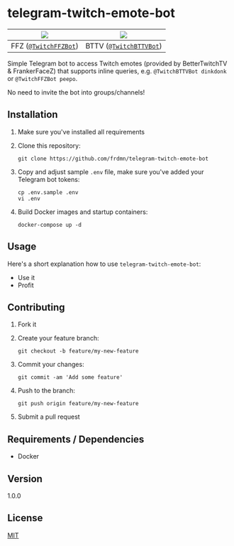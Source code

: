 # telegram-twitch-emote-bot

| ![](https://up.frd.mn/mlF0n2cGTFn.gif) | ![](https://up.frd.mn/138Nz1OCozD.gif) |
|-----|-----|
| FFZ ([`@TwitchFFZBot`](http://t.me/TwitchFFZBot)) | BTTV ([`@TwitchBTTVBot`](http://t.me/TwitchBTTVBot)) |

Simple Telegram bot to access Twitch emotes (provided by BetterTwitchTV & FrankerFaceZ) that supports inline queries, e.g. `@TwitchBTTVBot dinkdonk` or `@TwitchFFZBot peepo`.

No need to invite the bot into groups/channels!

## Installation

1. Make sure you've installed all requirements
2. Clone this repository:

    ```shell
    git clone https://github.com/frdmn/telegram-twitch-emote-bot
    ```


3. Copy and adjust sample `.env` file, make sure you've added your Telegram bot tokens:

    ```shell
    cp .env.sample .env
    vi .env
    ```

4. Build Docker images and startup containers:

    ```shell
    docker-compose up -d
    ```

## Usage

Here's a short explanation how to use `telegram-twitch-emote-bot`:

* Use it
* Profit

## Contributing

1. Fork it
2. Create your feature branch:

    ```shell
    git checkout -b feature/my-new-feature
    ```

3. Commit your changes:

    ```shell
    git commit -am 'Add some feature'
    ```

4. Push to the branch:

    ```shell
    git push origin feature/my-new-feature
    ```

5. Submit a pull request

## Requirements / Dependencies

* Docker

## Version

1.0.0

## License

[MIT](LICENSE)
